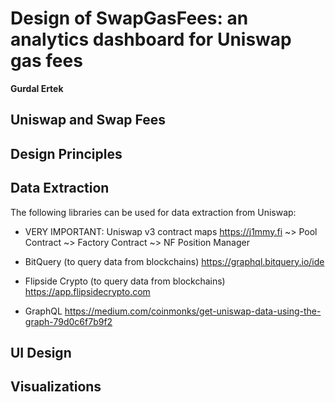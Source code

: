 # Design of SwapGasFees: an analytics dashboard for Uniswap gas fees

**Gurdal Ertek**

## Uniswap and Swap Fees



## Design Principles


## Data Extraction

The following libraries can be used for data extraction from Uniswap:

* VERY IMPORTANT: Uniswap v3 contract maps
https://j1mmy.fi
~> Pool Contract
~> Factory Contract
~> NF Position Manager

* BitQuery (to query data from blockchains)
https://graphql.bitquery.io/ide

* Flipside Crypto (to query data from blockchains)
https://app.flipsidecrypto.com

* GraphQL
https://medium.com/coinmonks/get-uniswap-data-using-the-graph-79d0c6f7b9f2

## UI Design 


## Visualizations
